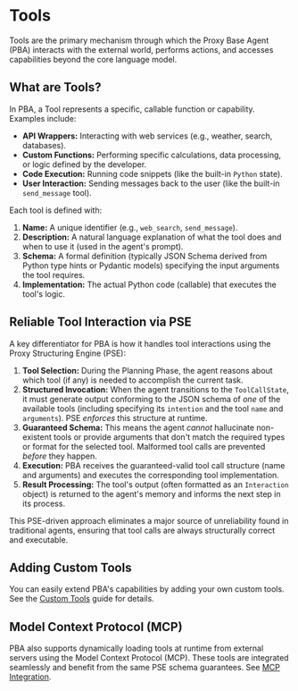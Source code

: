 # Tools

Tools are the primary mechanism through which the Proxy Base Agent (PBA) interacts with the external world, performs actions, and accesses capabilities beyond the core language model.

## What are Tools?

In PBA, a Tool represents a specific, callable function or capability. Examples include:

*   **API Wrappers:** Interacting with web services (e.g., weather, search, databases).
*   **Custom Functions:** Performing specific calculations, data processing, or logic defined by the developer.
*   **Code Execution:** Running code snippets (like the built-in `Python` state).
*   **User Interaction:** Sending messages back to the user (like the built-in `send_message` tool).

Each tool is defined with:

1.  **Name:** A unique identifier (e.g., `web_search`, `send_message`).
2.  **Description:** A natural language explanation of what the tool does and when to use it (used in the agent's prompt).
3.  **Schema:** A formal definition (typically JSON Schema derived from Python type hints or Pydantic models) specifying the input arguments the tool requires.
4.  **Implementation:** The actual Python code (callable) that executes the tool's logic.

## Reliable Tool Interaction via PSE

A key differentiator for PBA is how it handles tool interactions using the Proxy Structuring Engine (PSE):

1.  **Tool Selection:** During the Planning Phase, the agent reasons about which tool (if any) is needed to accomplish the current task.
2.  **Structured Invocation:** When the agent transitions to the `ToolCallState`, it must generate output conforming to the JSON schema of *one* of the available tools (including specifying its `intention` and the tool `name` and `arguments`). PSE *enforces* this structure at runtime.
3.  **Guaranteed Schema:** This means the agent *cannot* hallucinate non-existent tools or provide arguments that don't match the required types or format for the selected tool. Malformed tool calls are prevented *before* they happen.
4.  **Execution:** PBA receives the guaranteed-valid tool call structure (name and arguments) and executes the corresponding tool implementation.
5.  **Result Processing:** The tool's output (often formatted as an `Interaction` object) is returned to the agent's memory and informs the next step in its process.

This PSE-driven approach eliminates a major source of unreliability found in traditional agents, ensuring that tool calls are always structurally correct and executable.

## Adding Custom Tools

You can easily extend PBA's capabilities by adding your own custom tools. See the [Custom Tools](../extending/custom-tools.md) guide for details.

## Model Context Protocol (MCP)

PBA also supports dynamically loading tools at runtime from external servers using the Model Context Protocol (MCP). These tools are integrated seamlessly and benefit from the same PSE schema guarantees. See [MCP Integration](../extending/model-context-protocol.md).
